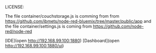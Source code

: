 

LICENSE:

The file container/couchstorage.js is comming from from https://github.com/ibmets/node-red-bluemix/tree/master/public/app and the file container/settings.js is coming from https://github.com/node-red/node-red




[IDE](open http://192.168.99.100:1880)
[Dashboard](open http://192.168.99.100:1880/ui)
